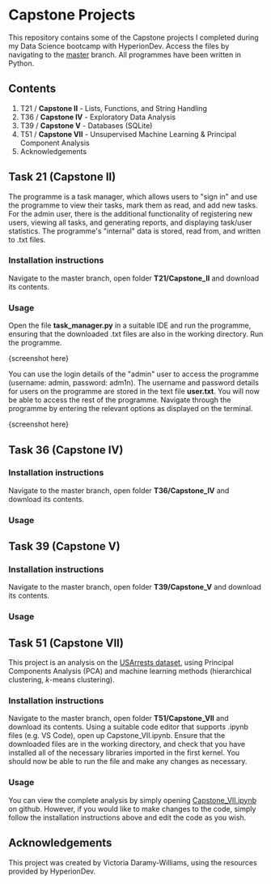 # Capstone Projects
This repository contains some of the Capstone projects I completed during my Data Science bootcamp with HyperionDev. Access the files by navigating to the [master](https://github.com/victoriadw/CapstoneProjects/tree/master) branch. All programmes have been written in Python.

## Contents
1. T21 / **Capstone II** - Lists, Functions, and String Handling
2. T36 / **Capstone IV** - Exploratory Data Analysis
3. T39 / **Capstone V** - Databases (SQLite)
4. T51 / **Capstone VII** - Unsupervised Machine Learning & Principal Component Analysis
5. Acknowledgements

## Task 21 (Capstone II)
The programme is a task manager, which allows users to "sign in" and use the programme to view their tasks, mark them as read, and add new tasks. For the admin user, there is the additional functionality of registering new users, viewing all tasks, and generating reports, and displaying task/user statistics. The programme's "internal" data is stored, read from, and written to .txt files.

### Installation instructions
Navigate to the master branch, open folder **T21/Capstone_II** and download its contents. 

### Usage
Open the file **task_manager.py** in a suitable IDE and run the programme, ensuring that the downloaded .txt files are also in the working directory. Run the programme.

{screenshot here}

You can use the login details of the "admin" user to access the programme (username: admin, password: adm1n). The username and password details for users on the programme are stored in the text file **user.txt**. You will now be able to access the rest of the programme. Navigate through the programme by entering the relevant options as displayed on the terminal. 

{screenshot here}

## Task 36 (Capstone IV)

### Installation instructions
Navigate to the master branch, open folder **T36/Capstone_IV** and download its contents.

### Usage


## Task 39 (Capstone V)

### Installation instructions
Navigate to the master branch, open folder **T39/Capstone_V** and download its contents.

### Usage


## Task 51 (Capstone VII)
This project is an analysis on the [USArrests dataset](T51/Capstone_VII/UsArrests.csv), using Principal Components Analysis (PCA) and machine learning methods (hierarchical clustering, *k*-means clustering). 
### Installation instructions
Navigate to the master branch, open folder **T51/Capstone_VII** and download its contents. Using a suitable code editor that supports .ipynb files (e.g. VS Code), open up Capstone_VII.ipynb. Ensure that the downloaded files are in the working directory, and check that you have installed all of the necessary libraries imported in the first kernel. You should now be able to run the file and make any changes as necessary.

### Usage
You can view the complete analysis by simply opening [Capstone_VII.ipynb](T51/Capstone_VII/Capstone_VII.ipynb) on github. However, if you would like to make changes to the code, simply follow the installation instructions above and edit the code as you wish.

## Acknowledgements
This project was created by Victoria Daramy-Williams, using the resources provided by HyperionDev.
